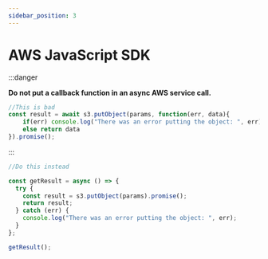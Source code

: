 ```yaml
---
sidebar_position: 3
---
```


# AWS JavaScript SDK

:::danger

**Do not put a callback function in an async AWS service call.**  

```js 
//This is bad
const result = await s3.putObject(params, function(err, data){
    if(err) console.log("There was an error putting the object: ", err)
    else return data
}).promise();
```
:::


```js  jstitle="Node.js Lambda - AWS async service call"
//Do this instead

const getResult = async () => {
  try {
    const result = s3.putObject(params).promise();
    return result;
  } catch (err) {
    console.log("There was an error putting the object: ", err);
  }
};

getResult();
```
